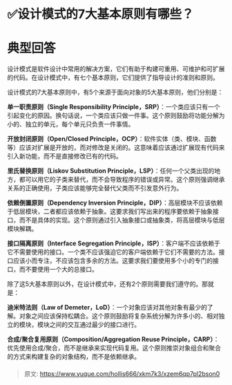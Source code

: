 # ✅设计模式的7大基本原则有哪些？

# 典型回答


设计模式是软件设计中常用的解决方案，它们有助于构建可重用、可维护和可扩展的代码。在设计模式中，有七个基本原则，它们提供了指导设计的准则和原则。



设计模式的7大基本原则中，有5个来源于面向对象的5大基本原则，他们分别是：



**单一职责原则（Single Responsibility Principle，SRP）**：一个类应该只有一个引起变化的原因。换句话说，一个类应该只做一件事。这个原则鼓励将功能分解为小的、独立的单元，每个单元只负责一件事情。



**开放封闭原则（Open/Closed Principle，OCP）**：软件实体（类、模块、函数等）应该对扩展是开放的，而对修改是关闭的。这意味着应该通过扩展现有代码来引入新功能，而不是直接修改已有的代码。



**里氏替换原则（Liskov Substitution Principle，LSP）**：任何一个父类出现的地方，都可以用它的子类来替代，而不会导致程序的错误或异常。这个原则强调继承关系的正确使用，子类应该能够完全替代父类而不引发意外行为。



**依赖倒置原则（Dependency Inversion Principle，DIP）**：高层模块不应该依赖于低层模块，二者都应该依赖于抽象。这要求我们写出来的程序要依赖于抽象接口，而不是具体的实现。这个原则通过引入抽象接口或抽象类，将高层模块与低层模块解耦。



**接口隔离原则（Interface Segregation Principle，ISP）**：客户端不应该依赖于它不需要使用的接口。一个类不应该强迫它的客户端依赖于它们不需要的方法。接口应该小而专注，不应该包含多余的方法。这要求我们要使用多个小的专门的接口，而不要使用一个大的总接口。



除了这5大基本原则以外，在设计模式中，还有2个原则需要我们遵守的。那就是：



**迪米特法则（Law of Demeter，LoD）**：一个对象应该对其他对象有最少的了解。对象之间应该保持松耦合。这个原则鼓励将复杂系统分解为许多小的、相对独立的模块，模块之间的交互通过最少的接口进行。



**合成/聚合复用原则（Composition/Aggregation Reuse Principle，CARP）**：优先使用合成/聚合，而不是继承来实现代码复用。这个原则推崇对象组合和聚合的方式来构建复杂的对象结构，而不是依赖继承。





#### 


> 原文: <https://www.yuque.com/hollis666/xkm7k3/xzem6qp7pl2bson0>